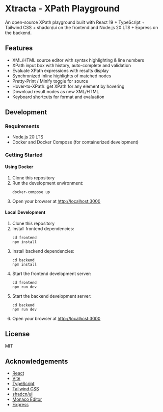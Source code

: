 # Xtracta - XPath Playground

An open-source XPath playground built with React 19 + TypeScript + Tailwind CSS + shadcn/ui on the frontend and Node.js 20 LTS + Express on the backend.

## Features

- XML/HTML source editor with syntax highlighting & line numbers
- XPath input box with history, auto-complete and validation
- Evaluate XPath expressions with results display
- Synchronized inline highlights of matched nodes
- Pretty-Print / Minify toggle for source
- Hover-to-XPath: get XPath for any element by hovering
- Download result nodes as new XML/HTML
- Keyboard shortcuts for format and evaluation

## Development

### Requirements

- Node.js 20 LTS
- Docker and Docker Compose (for containerized development)

### Getting Started

#### Using Docker

1. Clone this repository
2. Run the development environment:
   ```
   docker-compose up
   ```
3. Open your browser at [http://localhost:3000](http://localhost:3000)

#### Local Development

1. Clone this repository
2. Install frontend dependencies:
   ```
   cd frontend
   npm install
   ```
3. Install backend dependencies:
   ```
   cd backend
   npm install
   ```
4. Start the frontend development server:
   ```
   cd frontend
   npm run dev
   ```
5. Start the backend development server:
   ```
   cd backend
   npm run dev
   ```
6. Open your browser at [http://localhost:3000](http://localhost:3000)

## License

MIT

## Acknowledgements

- [React](https://react.dev/)
- [Vite](https://vitejs.dev/)
- [TypeScript](https://www.typescriptlang.org/)
- [Tailwind CSS](https://tailwindcss.com/)
- [shadcn/ui](https://ui.shadcn.com/)
- [Monaco Editor](https://microsoft.github.io/monaco-editor/)
- [Express](https://expressjs.com/) 